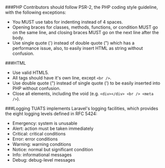 ###PHP
Contributors should follow PSR-2, the PHP coding style guideline, with the following exceptions:

- You MUST use tabs for indenting instead of 4 spaces.
- Opening braces for classes, methods, functions, or condition MUST go on the same line, and closing braces MUST go on the next line after the body.
- Use single quote (') instead of double quote (") which has a performance issue, also, to easily insert HTML as string without confusion.


###HTML
- Use valid HTML5.
- All tags should have it's own line, except `<br />`.
- Use double quote (") instead of single quote (') to be easily inserted into PHP without confusion.
- Close all elements, including the void (e.g. `<div></div> <br /> <meta />`).


###Logging
TUATS implements Laravel's logging facilities, which provides the eight logging levels defined in RFC 5424:
- Emergency: system is unusable
- Alert: action must be taken immediately
- Critical: critical conditions
- Error: error conditions
- Warning: warning conditions
- Notice: normal but significant condition
- Info: informational messages
- Debug: debug-level messages